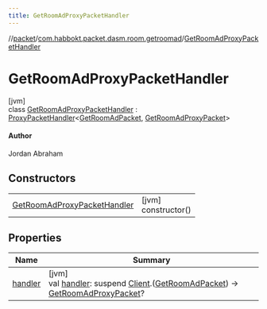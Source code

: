 ```yaml
---
title: GetRoomAdProxyPacketHandler
---
```

//[packet](../../../index.html)/[com.habbokt.packet.dasm.room.getroomad](../index.html)/[GetRoomAdProxyPacketHandler](index.html)



# GetRoomAdProxyPacketHandler



[jvm]\
class [GetRoomAdProxyPacketHandler](index.html) : [ProxyPacketHandler](../../../../api/api/com.habbokt.api.packet/-proxy-packet-handler/index.html)&lt;[GetRoomAdPacket](../-get-room-ad-packet/index.html), [GetRoomAdProxyPacket](../-get-room-ad-proxy-packet/index.html)&gt; 

#### Author



Jordan Abraham



## Constructors


| | |
|---|---|
| [GetRoomAdProxyPacketHandler](-get-room-ad-proxy-packet-handler.html) | [jvm]<br>constructor() |


## Properties


| Name | Summary |
|---|---|
| [handler](../../com.habbokt.packet.dasm.room.roomdirectory/-room-directory-proxy-packet-handler/index.html#981137687%2FProperties%2F-1665284158) | [jvm]<br>val [handler](../../com.habbokt.packet.dasm.room.roomdirectory/-room-directory-proxy-packet-handler/index.html#981137687%2FProperties%2F-1665284158): suspend [Client](../../../../api/api/com.habbokt.api.client/-client/index.html).([GetRoomAdPacket](../-get-room-ad-packet/index.html)) -&gt; [GetRoomAdProxyPacket](../-get-room-ad-proxy-packet/index.html)? |

